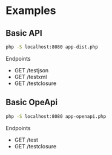 # Examples

## Basic API

```bash
php -S localhost:8080 app-dist.php
```

Endpoints

- GET /testjson
- GET /testxml
- GET /testclosure

## Basic OpeApi

```bash
php -S localhost:8080 app-openapi.php
```

Endpoints

- GET /test
- GET /testclosure
